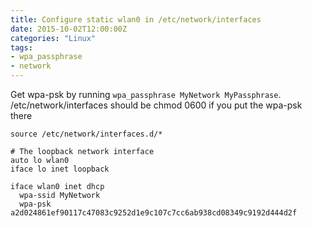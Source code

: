 ```yaml
---
title: Configure static wlan0 in /etc/network/interfaces
date: 2015-10-02T12:00:00Z
categories: "Linux"
tags:
- wpa_passphrase
- network
---
```

Get wpa-psk by running `wpa_passphrase MyNetwork MyPassphrase`.  
/etc/network/interfaces should be chmod 0600 if you put the wpa-psk there


    source /etc/network/interfaces.d/*

    # The loopback network interface
    auto lo wlan0
    iface lo inet loopback

    iface wlan0 inet dhcp
      wpa-ssid MyNetwork
      wpa-psk a2d024861ef90117c47083c9252d1e9c107c7cc6ab938cd08349c9192d444d2f


